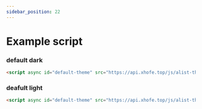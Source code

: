 ```yaml
---
sidebar_position: 22
---
```


# Example script
### default dark
```html
<script async id="default-theme" src="https://api.xhofe.top/js/alist-theme.js" theme="dark"></script>
```
### deafult light
```html
<script async id="default-theme" src="https://api.xhofe.top/js/alist-theme.js" theme="light"></script>
```